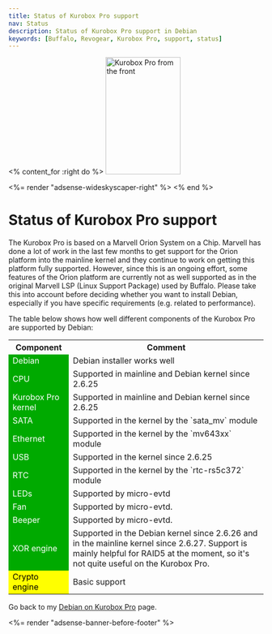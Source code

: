 ```yaml
---
title: Status of Kurobox Pro support
nav: Status
description: Status of Kurobox Pro support in Debian
keywords: [Buffalo, Revogear, Kurobox Pro, support, status]
---
```


<% content_for :right do %>
<img src = "../images/r_kuroboxpro_front.jpg" class="border" alt="Kurobox Pro from the front" width="148" height="231" />

<%= render "adsense-wideskyscaper-right" %>
<% end %>

<h1>Status of Kurobox Pro support</h1>

The Kurobox Pro is based on a Marvell Orion System on a Chip.  Marvell has
done a lot of work in the last few months to get support for the Orion
platform into the mainline kernel and they continue to work on getting this
platform fully supported.  However, since this is an ongoing effort, some
features of the Orion platform are currently not as well supported as in
the original Marvell LSP (Linux Support Package) used by Buffalo.  Please
take this into account before deciding whether you want to install Debian,
especially if you have specific requirements (e.g. related to performance).

The table below shows how well different components of the Kurobox Pro are
supported by Debian:

<table>

<tr>
<th>Component</th>
<th>Comment</th>
</tr>

<tr>
<td style="color: white; background-color: #00AA00">Debian</td>
<td>Debian installer works well</td>
</tr>

<tr>
<td style="color: white; background-color: #00AA00">CPU</td>
<td>Supported in mainline and Debian kernel since 2.6.25</td>
</tr>

<tr>
<td style="color: white; background-color: #00AA00">Kurobox Pro kernel</td>
<td>Supported in mainline and Debian kernel since 2.6.25</td>
</tr>

<tr>
<td style="color: white; background-color: #00AA00">SATA</td>
<td>Supported in the kernel by the `sata_mv` module</td>
</tr>

<tr>
<td style="color: white; background-color: #00AA00">Ethernet</td>
<td>Supported in the kernel by the `mv643xx` module</td>
</tr>

<tr>
<td style="color: white; background-color: #00AA00">USB</td>
<td>Supported in the kernel since 2.6.25</td>
</tr>

<tr>
<td style="color: white; background-color: #00AA00">RTC</td>
<td>Supported in the kernel by the `rtc-rs5c372` module</td>
</tr>

<tr>
<td style="color: white; background-color: #00AA00">LEDs</td>
<td>Supported by micro-evtd</td>
</tr>

<tr>
<td style="color: white; background-color: #00AA00">Fan</td>
<td>Supported by micro-evtd.</td>
</tr>

<tr>
<td style="color: white; background-color: #00AA00">Beeper</td>
<td>Supported by micro-evtd.</td>
</tr>

<tr>
<td style="color: white; background-color: #00AA00">XOR engine</td>
<td>Supported in the Debian kernel since 2.6.26 and in the mainline
kernel since 2.6.27.  Support is mainly helpful for RAID5 at the
moment, so it's not quite useful on the Kurobox Pro.</td>
</tr>

<tr>
<td style="color: black; background-color: #FFFF00">Crypto engine</td>
<td>Basic support</td>
</tr>

</table>

Go back to my <a href = "..">Debian on Kurobox Pro</a> page.

<div class="bbf">
<%= render "adsense-banner-before-footer" %>
</div>

